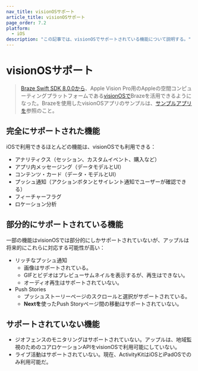 ```yaml
---
nav_title: visionOSサポート
article_title: visionOSサポート
page_order: 7.2
platform: 
  - iOS
description: "この記事では、visionOSでサポートされている機能について説明する。"
---
```


# visionOSサポート

> [Braze Swift SDK 8.0.0から](https://github.com/braze-inc/braze-swift-sdk/blob/main/CHANGELOG.md#800)、Apple Vision Pro用のAppleの空間コンピューティングプラットフォームである[visionOSで](https://developer.apple.com/visionos/)Brazeを活用できるようになった。Brazeを使用したvisionOSアプリのサンプルは、[サンプルアプリを]({{site.baseurl}}/developer_guide/platform_integration_guides/swift/sample_apps/)参照のこと。

## 完全にサポートされた機能

iOSで利用できるほとんどの機能は、visionOSでも利用できる：

- アナリティクス（セッション、カスタムイベント、購入など）
- アプリ内メッセージング（データモデルとUI）
- コンテンツ・カード（データ・モデルとUI）
- プッシュ通知（アクションボタンとサイレント通知でユーザーが確認できる）
- フィーチャーフラグ
- ロケーション分析

## 部分的にサポートされている機能

一部の機能はvisionOSでは部分的にしかサポートされていないが、アップルは将来的にこれらに対応する可能性が高い：

- リッチなプッシュ通知
  - 画像はサポートされている。
  - GIFとビデオはプレビューサムネイルを表示するが、再生はできない。
  - オーディオ再生はサポートされていない。
- Push Stories
  - プッシュストーリーページのスクロールと選択がサポートされている。
  - **Nextを**使ったPush Storyページ間の移動はサポートされていない。

## サポートされていない機能

- ジオフェンスのモニタリングはサポートされていない。アップルは、地域監視のためのコアロケーションAPIをvisionOSで利用可能にしていない。
- ライブ活動はサポートされていない。現在、ActivityKitはiOSとiPadOSでのみ利用可能だ。
